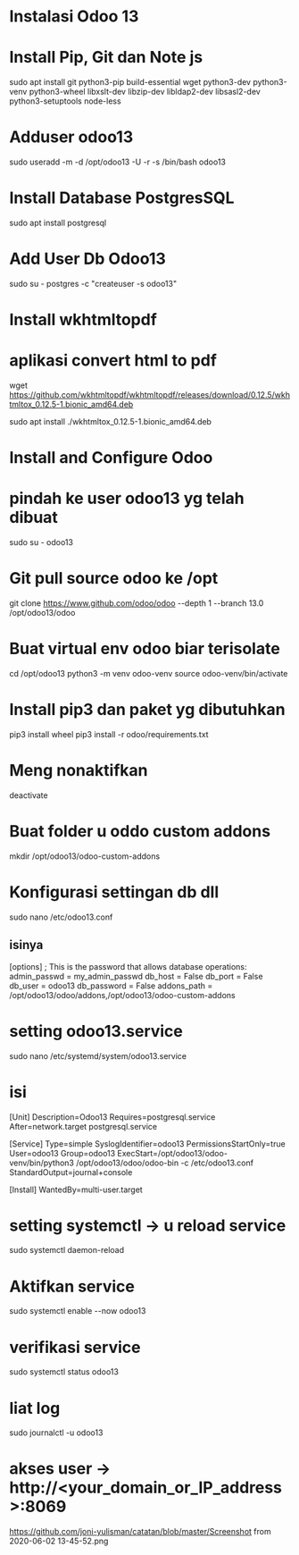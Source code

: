 # Instalasi Odoo 13
# Install Pip, Git dan Note js

sudo apt install git python3-pip build-essential wget python3-dev python3-venv python3-wheel libxslt-dev libzip-dev libldap2-dev libsasl2-dev python3-setuptools node-less

# Adduser odoo13
sudo useradd -m -d /opt/odoo13 -U -r -s /bin/bash odoo13

# Install Database PostgresSQL
sudo apt install postgresql

# Add User Db Odoo13
sudo su - postgres -c "createuser -s odoo13"

# Install wkhtmltopdf
# aplikasi convert html to pdf

wget https://github.com/wkhtmltopdf/wkhtmltopdf/releases/download/0.12.5/wkhtmltox_0.12.5-1.bionic_amd64.deb

sudo apt install ./wkhtmltox_0.12.5-1.bionic_amd64.deb

# Install and Configure Odoo 
# pindah ke user odoo13 yg telah dibuat
sudo su - odoo13

# Git pull source odoo ke /opt
git clone https://www.github.com/odoo/odoo --depth 1 --branch 13.0 /opt/odoo13/odoo





# Buat virtual env odoo biar terisolate
cd /opt/odoo13
python3 -m venv odoo-venv
source odoo-venv/bin/activate

# Install pip3 dan paket yg dibutuhkan
pip3 install wheel
pip3 install -r odoo/requirements.txt

# Meng nonaktifkan 
deactivate

# Buat folder u oddo custom addons
mkdir /opt/odoo13/odoo-custom-addons

# Konfigurasi settingan db dll
sudo nano /etc/odoo13.conf

## isinya
[options] ; This is the password that allows database operations:
admin_passwd = my_admin_passwd
db_host = False
db_port = False
db_user = odoo13
db_password = False
addons_path = /opt/odoo13/odoo/addons,/opt/odoo13/odoo-custom-addons

# setting odoo13.service
sudo nano /etc/systemd/system/odoo13.service
# isi
[Unit]
Description=Odoo13
Requires=postgresql.service
After=network.target postgresql.service

[Service]
Type=simple
SyslogIdentifier=odoo13
PermissionsStartOnly=true
User=odoo13
Group=odoo13
ExecStart=/opt/odoo13/odoo-venv/bin/python3 /opt/odoo13/odoo/odoo-bin -c /etc/odoo13.conf
StandardOutput=journal+console

[Install]
WantedBy=multi-user.target

# setting systemctl -> u reload service
sudo systemctl daemon-reload

# Aktifkan service
sudo systemctl enable --now odoo13

# verifikasi service
sudo systemctl status odoo13

# liat log
sudo journalctl -u odoo13

# akses user -> http://<your_domain_or_IP_address>:8069

https://github.com/joni-yulisman/catatan/blob/master/Screenshot from 2020-06-02 13-45-52.png










